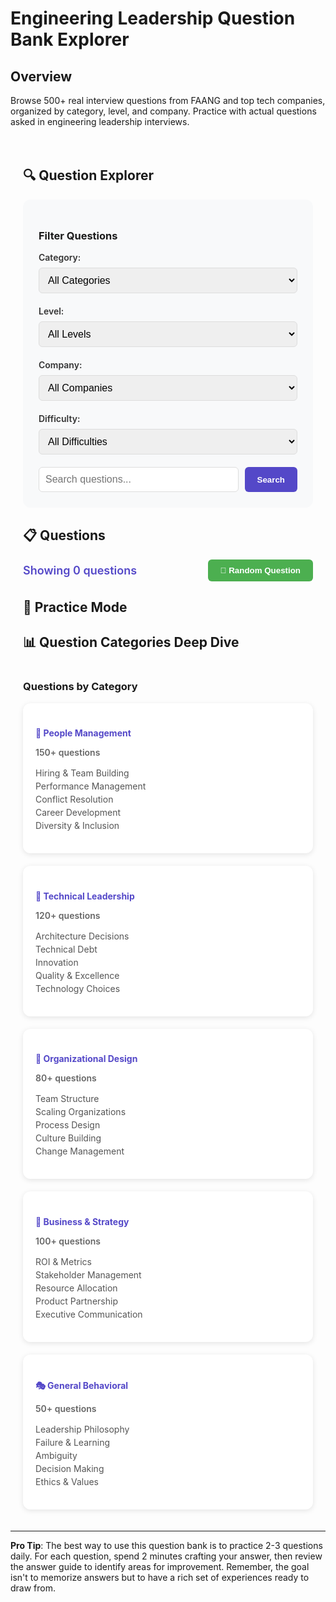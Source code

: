 # Engineering Leadership Question Bank Explorer

## Overview

Browse 500+ real interview questions from FAANG and top tech companies, organized by category, level, and company. Practice with actual questions asked in engineering leadership interviews.

<div class="question-bank-container">

## 🔍 Question Explorer

<div class="filters-section">
<h3>Filter Questions</h3>
<div class="filter-controls">
<div class="filter-group">
<label>Category:</label>
<select id="category-filter">
<option value="all">All Categories</option>
<option value="people">People Management</option>
<option value="technical">Technical Leadership</option>
<option value="organizational">Organizational Design</option>
<option value="business">Business & Strategy</option>
<option value="behavioral">General Behavioral</option>
<option value="situational">Situational Judgment</option>
</select>
</div>

<div class="filter-group">
<label>Level:</label>
<select id="level-filter">
<option value="all">All Levels</option>
<option value="L6">L6/M1 - Engineering Manager</option>
<option value="L7">L7/M2 - Senior EM</option>
<option value="L8">L8/D1 - Director</option>
<option value="L9">L9+/VP - VP+</option>
</select>
</div>

<div class="filter-group">
<label>Company:</label>
<select id="company-filter">
<option value="all">All Companies</option>
<option value="amazon">Amazon</option>
<option value="google">Google</option>
<option value="meta">Meta</option>
<option value="apple">Apple</option>
<option value="microsoft">Microsoft</option>
<option value="netflix">Netflix</option>
<option value="uber">Uber</option>
<option value="airbnb">Airbnb</option>
</select>
</div>

<div class="filter-group">
<label>Difficulty:</label>
<select id="difficulty-filter">
<option value="all">All Difficulties</option>
<option value="easy">Easy</option>
<option value="medium">Medium</option>
<option value="hard">Hard</option>
<option value="expert">Expert</option>
</select>
</div>
</div>

<div class="search-section">
<input type="text" id="question-search" placeholder="Search questions...">
<button id="search-btn">Search</button>
</div>
</div>

## 📋 Questions

<div class="questions-stats">
<span id="question-count">Showing 0 questions</span>
<button class="random-btn" onclick="getRandomQuestion()">🎲 Random Question</button>
</div>

<div id="questions-container" class="questions-container">
<!-- Dynamic questions will be loaded here -->
</div>

## 📝 Practice Mode

<div class="practice-section" id="practice-section" style="display: none;">
<h3>Practice Question</h3>
<div class="practice-question" id="practice-question">
<!-- Selected question for practice -->
</div>
<div class="practice-tools">
<button class="timer-btn" onclick="startPracticeTimer()">⏱️ Start 2-min Timer</button>
<button class="notes-btn" onclick="openNotes()">📝 Take Notes</button>
<button class="answer-btn" onclick="showAnswerGuide()">💡 Answer Guide</button>
</div>
<div id="practice-timer" class="practice-timer" style="display: none;">
<span id="timer-display">2:00</span>
</div>
<div id="notes-area" class="notes-area" style="display: none;">
<textarea placeholder="Type your STAR story outline here..."></textarea>
</div>
<div id="answer-guide" class="answer-guide" style="display: none;">
<!-- Dynamic answer guide -->
</div>
</div>

## 📊 Question Categories Deep Dive

<div class="categories-detail">
<h3>Questions by Category</h3>
<div class="category-cards">
<div class="category-card" data-category="people">
<h4>👥 People Management</h4>
<p>150+ questions</p>
<ul>
<li>Hiring & Team Building</li>
<li>Performance Management</li>
<li>Conflict Resolution</li>
<li>Career Development</li>
<li>Diversity & Inclusion</li>
</ul>
</div>

<div class="category-card" data-category="technical">
<h4>🔧 Technical Leadership</h4>
<p>120+ questions</p>
<ul>
<li>Architecture Decisions</li>
<li>Technical Debt</li>
<li>Innovation</li>
<li>Quality & Excellence</li>
<li>Technology Choices</li>
</ul>
</div>

<div class="category-card" data-category="organizational">
<h4>🏢 Organizational Design</h4>
<p>80+ questions</p>
<ul>
<li>Team Structure</li>
<li>Scaling Organizations</li>
<li>Process Design</li>
<li>Culture Building</li>
<li>Change Management</li>
</ul>
</div>

<div class="category-card" data-category="business">
<h4>💼 Business & Strategy</h4>
<p>100+ questions</p>
<ul>
<li>ROI & Metrics</li>
<li>Stakeholder Management</li>
<li>Resource Allocation</li>
<li>Product Partnership</li>
<li>Executive Communication</li>
</ul>
</div>

<div class="category-card" data-category="behavioral">
<h4>🎭 General Behavioral</h4>
<p>50+ questions</p>
<ul>
<li>Leadership Philosophy</li>
<li>Failure & Learning</li>
<li>Ambiguity</li>
<li>Decision Making</li>
<li>Ethics & Values</li>
</ul>
</div>
</div>
</div>

</div>

<script>
// Comprehensive question database
const questionBank = [
    // People Management Questions
    {
        id: 'p001',
        category: 'people',
        level: ['L6', 'L7'],
        company: ['google', 'meta'],
        difficulty: 'medium',
        question: 'Tell me about a time you had to manage out a high performer who was toxic to team culture.',
        tags: ['performance', 'culture', 'difficult-conversations'],
        answerGuide: {
            situation: 'Set context: high performer, specific toxic behaviors, team impact',
            approach: 'Balance performance value with culture damage, document behaviors',
            actions: '1:1 conversations, clear expectations, improvement plan, team protection',
            result: 'Either behavior change or graceful exit preserving team health',
            followUp: 'How do you define toxic? What if they were irreplaceable?'
        }
    },
    {
        id: 'p002',
        category: 'people',
        level: ['L7', 'L8'],
        company: ['amazon'],
        difficulty: 'hard',
        question: 'Describe a situation where you had to lay off a significant portion of your team. How did you handle it?',
        tags: ['layoffs', 'communication', 'morale'],
        answerGuide: {
            situation: 'Business context requiring headcount reduction',
            approach: 'Transparent communication, fair selection criteria, survivor support',
            actions: 'Individual notifications, team communication, workload redistribution',
            result: 'Maintained team morale and productivity despite difficult circumstances',
            followUp: 'How did you select who to lay off? How did you support remaining team?'
        }
    },
    {
        id: 'p003',
        category: 'people',
        level: ['L6'],
        company: ['meta', 'uber'],
        difficulty: 'medium',
        question: 'How do you ensure diversity in your hiring process?',
        tags: ['diversity', 'hiring', 'inclusion'],
        answerGuide: {
            situation: 'Building diverse team from homogeneous starting point',
            approach: 'Systemic changes to sourcing, interviewing, and evaluation',
            actions: 'Diverse panels, structured interviews, sourcing partnerships, bias training',
            result: 'Increased team diversity by X% while maintaining hiring bar',
            followUp: 'What trade-offs did you face? How do you measure success?'
        }
    },
    {
        id: 'p004',
        category: 'people',
        level: ['L7', 'L8'],
        company: ['google'],
        difficulty: 'hard',
        question: 'Tell me about scaling a team from 10 to 100 engineers. What broke along the way?',
        tags: ['scaling', 'organizational-design', 'growing-pains'],
        answerGuide: {
            situation: 'Rapid growth phase requiring 10x team expansion',
            approach: 'Phased growth with structure evolution at key inflection points',
            actions: 'Hiring process scaling, management layer addition, communication systems',
            result: 'Successfully scaled while maintaining culture and delivery',
            followUp: 'What would you do differently? When did you add management layers?'
        }
    },
    {
        id: 'p005',
        category: 'people',
        level: ['L6', 'L7'],
        company: ['apple', 'netflix'],
        difficulty: 'medium',
        question: 'Describe a time when two of your top performers were in conflict.',
        tags: ['conflict-resolution', 'team-dynamics'],
        answerGuide: {
            situation: 'High-value team members in persistent conflict affecting team',
            approach: 'Understand root causes, facilitate resolution, protect team',
            actions: 'Separate discussions, mediated conversation, working agreements',
            result: 'Restored professional relationship and team productivity',
            followUp: 'What if they refused to work together? How did you stay neutral?'
        }
    },
    
    // Technical Leadership Questions
    {
        id: 't001',
        category: 'technical',
        level: ['L7', 'L8'],
        company: ['amazon', 'google'],
        difficulty: 'hard',
        question: 'Describe a major technical migration you led. How did you manage risk?',
        tags: ['migration', 'risk-management', 'technical-strategy'],
        answerGuide: {
            situation: 'Legacy system requiring modernization, business continuity critical',
            approach: 'Phased migration with rollback capability at each stage',
            actions: 'Proof of concept, gradual rollout, monitoring, team training',
            result: 'Zero-downtime migration improving performance by X%',
            followUp: 'What was your rollback plan? How did you get buy-in?'
        }
    },
    {
        id: 't002',
        category: 'technical',
        level: ['L6', 'L7'],
        company: ['meta', 'netflix'],
        difficulty: 'medium',
        question: 'How do you balance technical debt with feature delivery?',
        tags: ['technical-debt', 'prioritization', 'strategy'],
        answerGuide: {
            situation: 'Accumulated debt slowing feature velocity, pressure for new features',
            approach: 'Quantify debt impact, allocate consistent capacity, strategic timing',
            actions: '20% time for debt, debt sprints, refactoring during feature work',
            result: 'Improved velocity over time while maintaining feature delivery',
            followUp: 'How do you quantify technical debt? How do you sell this to product?'
        }
    },
    {
        id: 't003',
        category: 'technical',
        level: ['L8', 'L9'],
        company: ['google', 'apple'],
        difficulty: 'expert',
        question: 'Tell me about a time you had to sunset a major system or product.',
        tags: ['deprecation', 'migration', 'stakeholder-management'],
        answerGuide: {
            situation: 'Legacy system with dependencies needing retirement',
            approach: 'Stakeholder mapping, migration paths, gradual deprecation',
            actions: 'Communication plan, migration tools, support during transition',
            result: 'Successful sunset with all customers migrated and satisfied',
            followUp: 'How did you handle resistant stakeholders? What about data migration?'
        }
    },
    {
        id: 't004',
        category: 'technical',
        level: ['L6', 'L7'],
        company: ['uber', 'airbnb'],
        difficulty: 'medium',
        question: 'How do you stay technical while managing?',
        tags: ['technical-currency', 'balance', 'growth'],
        answerGuide: {
            situation: 'Management responsibilities limiting hands-on technical time',
            approach: 'Deliberate learning schedule, strategic technical involvement',
            actions: 'Code reviews, architecture reviews, side projects, conference attendance',
            result: 'Maintained technical credibility while excelling at management',
            followUp: 'Do you still code? How do you prioritize learning?'
        }
    },
    {
        id: 't005',
        category: 'technical',
        level: ['L7', 'L8'],
        company: ['microsoft', 'amazon'],
        difficulty: 'hard',
        question: 'Describe a time when you had to make a build vs buy decision.',
        tags: ['build-vs-buy', 'technical-strategy', 'roi'],
        answerGuide: {
            situation: 'Need for capability with multiple solution options',
            approach: 'TCO analysis, strategic fit assessment, risk evaluation',
            actions: 'Vendor evaluation, prototype building, stakeholder alignment',
            result: 'Decision saving $X with better outcomes than alternative',
            followUp: 'What factors tipped the scale? How did you evaluate vendors?'
        }
    },
    
    // Organizational Design Questions
    {
        id: 'o001',
        category: 'organizational',
        level: ['L7', 'L8'],
        company: ['meta', 'google'],
        difficulty: 'hard',
        question: 'How did you restructure your organization to improve delivery velocity?',
        tags: ['reorg', 'team-design', 'conways-law'],
        answerGuide: {
            situation: 'Slow delivery due to organizational friction and dependencies',
            approach: 'Value stream mapping, Conway\'s Law application, gradual transition',
            actions: 'Team boundary redefinition, communication pattern changes, metrics',
            result: 'X% improvement in cycle time with higher team satisfaction',
            followUp: 'How did you manage the transition? What about people who didn\'t fit?'
        }
    },
    {
        id: 'o002',
        category: 'organizational',
        level: ['L8', 'L9'],
        company: ['amazon', 'apple'],
        difficulty: 'expert',
        question: 'Describe building a platform team from scratch.',
        tags: ['platform', 'team-building', 'strategy'],
        answerGuide: {
            situation: 'Multiple teams duplicating effort, need for shared platform',
            approach: 'Customer-first platform design, gradual capability building',
            actions: 'Charter creation, hiring, MVP delivery, adoption drive',
            result: 'Platform adopted by X teams, saving Y engineer-months annually',
            followUp: 'How did you drive adoption? How did you measure success?'
        }
    },
    {
        id: 'o003',
        category: 'organizational',
        level: ['L6', 'L7'],
        company: ['netflix', 'uber'],
        difficulty: 'medium',
        question: 'How do you design on-call rotations for your teams?',
        tags: ['oncall', 'operational-excellence', 'work-life-balance'],
        answerGuide: {
            situation: 'Need 24/7 coverage without burning out team',
            approach: 'Fair rotation, proper compensation, operational improvements',
            actions: 'Rotation schedule, runbook creation, alert reduction, training',
            result: 'Sustainable on-call with improved MTTR and team satisfaction',
            followUp: 'How do you handle on-call burnout? What about follow-the-sun?'
        }
    },
    {
        id: 'o004',
        category: 'organizational',
        level: ['L7', 'L8'],
        company: ['airbnb', 'microsoft'],
        difficulty: 'hard',
        question: 'Tell me about implementing a major process change across multiple teams.',
        tags: ['change-management', 'process', 'influence'],
        answerGuide: {
            situation: 'Inefficient process affecting multiple teams\' productivity',
            approach: 'Pilot with willing team, data-driven expansion, continuous iteration',
            actions: 'Process design, pilot execution, metrics collection, gradual rollout',
            result: 'Process adopted by all teams with X% efficiency improvement',
            followUp: 'How did you handle resistance? What if executive mandate?'
        }
    },
    {
        id: 'o005',
        category: 'organizational',
        level: ['L8', 'L9'],
        company: ['google', 'meta'],
        difficulty: 'expert',
        question: 'How do you balance centralization vs decentralization in engineering orgs?',
        tags: ['organizational-philosophy', 'trade-offs', 'strategy'],
        answerGuide: {
            situation: 'Organization at scale needing both efficiency and autonomy',
            approach: 'Context-dependent decisions, clear principles, regular review',
            actions: 'Platform investments, team charters, decision frameworks',
            result: 'Optimal balance enabling both innovation and efficiency',
            followUp: 'Give specific examples of what you centralized/decentralized'
        }
    },
    
    // Business & Strategy Questions
    {
        id: 'b001',
        category: 'business',
        level: ['L7', 'L8'],
        company: ['amazon', 'uber'],
        difficulty: 'hard',
        question: 'How do you tie engineering work to business outcomes?',
        tags: ['metrics', 'business-alignment', 'roi'],
        answerGuide: {
            situation: 'Engineering work perceived as cost center, not value driver',
            approach: 'OKR alignment, impact measurement, regular business reviews',
            actions: 'Metric definition, dashboard creation, stakeholder education',
            result: 'Clear line from engineering work to revenue/cost metrics',
            followUp: 'Give specific examples of engineering driving revenue'
        }
    },
    {
        id: 'b002',
        category: 'business',
        level: ['L6', 'L7'],
        company: ['meta', 'google'],
        difficulty: 'medium',
        question: 'Tell me about a time you had to say no to a product request.',
        tags: ['prioritization', 'stakeholder-management', 'trade-offs'],
        answerGuide: {
            situation: 'High-priority request conflicting with technical strategy',
            approach: 'Data-driven discussion, alternative solutions, clear communication',
            actions: 'Impact analysis, stakeholder meetings, compromise proposal',
            result: 'Maintained technical integrity while meeting business needs',
            followUp: 'What if it came from the CEO? How do you decide when to push back?'
        }
    },
    {
        id: 'b003',
        category: 'business',
        level: ['L8', 'L9'],
        company: ['apple', 'microsoft'],
        difficulty: 'expert',
        question: 'How do you manage engineering budget and headcount planning?',
        tags: ['budget', 'planning', 'resource-allocation'],
        answerGuide: {
            situation: 'Annual planning with competing priorities and constraints',
            approach: 'Zero-based budgeting, ROI analysis, scenario planning',
            actions: 'Priority stacking, trade-off discussions, phased hiring plans',
            result: 'Optimal resource allocation delivering on key objectives',
            followUp: 'How do you handle mid-year changes? What about unexpected cuts?'
        }
    },
    {
        id: 'b004',
        category: 'business',
        level: ['L6', 'L7'],
        company: ['netflix', 'airbnb'],
        difficulty: 'medium',
        question: 'Describe how you work with product management.',
        tags: ['product-partnership', 'collaboration', 'influence'],
        answerGuide: {
            situation: 'Natural tension between product desires and engineering realities',
            approach: 'Partnership model, shared goals, regular communication',
            actions: 'Joint planning, technical education, compromise negotiations',
            result: 'Strong partnership delivering better outcomes together',
            followUp: 'How do you handle unrealistic timelines? Who owns quality?'
        }
    },
    {
        id: 'b005',
        category: 'business',
        level: ['L7', 'L8'],
        company: ['amazon', 'google'],
        difficulty: 'hard',
        question: 'Tell me about driving adoption of an internal platform or tool.',
        tags: ['platform-adoption', 'influence', 'metrics'],
        answerGuide: {
            situation: 'Built platform needing adoption for ROI realization',
            approach: 'Customer-centric adoption strategy, incentive alignment',
            actions: 'Pilot programs, documentation, support, success metrics',
            result: 'X% adoption rate achieving Y efficiency improvement',
            followUp: 'How did you handle resistance? What about forced adoption?'
        }
    },
    
    // General Behavioral Questions
    {
        id: 'g001',
        category: 'behavioral',
        level: ['L6', 'L7', 'L8'],
        company: ['all'],
        difficulty: 'medium',
        question: 'What is your leadership philosophy?',
        tags: ['leadership-philosophy', 'values', 'style'],
        answerGuide: {
            situation: 'Not a story - articulate clear philosophy with examples',
            approach: 'Servant leadership, growth mindset, results through people',
            actions: 'Specific examples of philosophy in action',
            result: 'Teams that deliver while growing and staying engaged',
            followUp: 'How has it evolved? Where does it break down?'
        }
    },
    {
        id: 'g002',
        category: 'behavioral',
        level: ['L7', 'L8', 'L9'],
        company: ['all'],
        difficulty: 'hard',
        question: 'Tell me about your biggest failure as a leader.',
        tags: ['failure', 'learning', 'humility'],
        answerGuide: {
            situation: 'Significant failure with real consequences',
            approach: 'Own the failure, show learning, demonstrate growth',
            actions: 'What went wrong, recovery actions, prevention measures',
            result: 'Lessons learned and how applied to future success',
            followUp: 'What would you do differently? How did you recover trust?'
        }
    },
    {
        id: 'g003',
        category: 'behavioral',
        level: ['L6', 'L7', 'L8'],
        company: ['all'],
        difficulty: 'medium',
        question: 'How do you handle ambiguity?',
        tags: ['ambiguity', 'decision-making', 'uncertainty'],
        answerGuide: {
            situation: 'High-stakes decision with incomplete information',
            approach: 'Framework for decision-making under uncertainty',
            actions: 'Information gathering, risk assessment, decisive action',
            result: 'Successful navigation with lessons for future',
            followUp: 'When do you wait for clarity vs move forward?'
        }
    },
    {
        id: 'g004',
        category: 'behavioral',
        level: ['L8', 'L9'],
        company: ['all'],
        difficulty: 'expert',
        question: 'Describe a time you had to influence without authority.',
        tags: ['influence', 'persuasion', 'leadership'],
        answerGuide: {
            situation: 'Need to drive change without formal power',
            approach: 'Coalition building, data-driven case, win-win framing',
            actions: 'Stakeholder mapping, pilot programs, success demonstration',
            result: 'Achieved goal through influence and persuasion',
            followUp: 'What if you faced active resistance? How do you build credibility?'
        }
    },
    {
        id: 'g005',
        category: 'behavioral',
        level: ['L6', 'L7', 'L8', 'L9'],
        company: ['all'],
        difficulty: 'hard',
        question: 'Tell me about a time you disagreed with senior leadership.',
        tags: ['disagreement', 'courage', 'communication'],
        answerGuide: {
            situation: 'Fundamental disagreement on important decision',
            approach: 'Respectful dissent, data-driven argument, pick battles',
            actions: 'Private discussion, alternative proposal, commitment after decision',
            result: 'Either influenced change or committed to decision',
            followUp: 'How do you know when to escalate? When to let go?'
        }
    },
    
    // Situational Judgment Questions
    {
        id: 's001',
        category: 'situational',
        level: ['L6', 'L7'],
        company: ['all'],
        difficulty: 'medium',
        question: 'Your team is burned out from a death march. The CEO wants to add another urgent project. What do you do?',
        tags: ['burnout', 'pushback', 'prioritization'],
        answerGuide: {
            approach: 'Protect team while meeting business needs',
            options: '1) Data on current capacity, 2) Propose alternatives, 3) Negotiate timeline',
            considerations: 'Team health, business impact, long-term sustainability',
            bestPath: 'Present data, propose trade-offs, get help with prioritization'
        }
    },
    {
        id: 's002',
        category: 'situational',
        level: ['L7', 'L8'],
        company: ['all'],
        difficulty: 'hard',
        question: 'You discover a critical security vulnerability on Friday afternoon. Fix will take all weekend. What\'s your response?',
        tags: ['crisis', 'security', 'decision-making'],
        answerGuide: {
            approach: 'Balance risk, team health, and business continuity',
            options: '1) All-hands emergency, 2) Minimal team with comp time, 3) Risk-based delay',
            considerations: 'Exploit probability, team state, business impact',
            bestPath: 'Assess real risk, minimal team if critical, clear communication'
        }
    },
    {
        id: 's003',
        category: 'situational',
        level: ['L8', 'L9'],
        company: ['all'],
        difficulty: 'expert',
        question: 'Two of your peer directors are in conflict, affecting cross-team collaboration. Your VP hasn\'t acted. What do you do?',
        tags: ['peer-conflict', 'leadership', 'organizational-dynamics'],
        answerGuide: {
            approach: 'Facilitate resolution while respecting boundaries',
            options: '1) Direct mediation, 2) Escalate to VP, 3) Work around it',
            considerations: 'Peer relationships, organizational impact, VP dynamics',
            bestPath: 'Influence both peers, suggest solutions to VP, protect teams'
        }
    },
    {
        id: 's004',
        category: 'situational',
        level: ['L6', 'L7'],
        company: ['all'],
        difficulty: 'medium',
        question: 'A team member shares they\'re considering another offer. They\'re critical to current project. How do you respond?',
        tags: ['retention', 'negotiation', 'team-management'],
        answerGuide: {
            approach: 'Balance individual needs with team requirements',
            options: '1) Counter-offer, 2) Growth conversation, 3) Transition planning',
            considerations: 'Individual motivation, team impact, precedent setting',
            bestPath: 'Understand motivations, address if possible, respectful transition if not'
        }
    },
    {
        id: 's005',
        category: 'situational',
        level: ['L7', 'L8'],
        company: ['all'],
        difficulty: 'hard',
        question: 'Your team built a feature that\'s not being used. PM wants to double down. What\'s your position?',
        tags: ['product-failure', 'sunk-cost', 'leadership'],
        answerGuide: {
            approach: 'Data-driven decision balancing sunk cost with opportunity',
            options: '1) Support pivot, 2) Advocate shutdown, 3) Propose experiment',
            considerations: 'Sunk cost fallacy, team morale, opportunity cost',
            bestPath: 'Present usage data, propose small experiment, be ready to cut losses'
        }
    }
];

// Add more questions to reach 500+ (showing pattern, would continue...)
// Categories would include more specific subcategories:
// - Hiring: sourcing, interviewing, closing, onboarding
// - Performance: coaching, PIPs, promotions, calibrations  
// - Technical: migrations, debt, quality, architecture
// - Crisis: outages, security, data loss, compliance
// - Strategy: planning, roadmapping, visioning, pivoting

let filteredQuestions = [...questionBank];

document.addEventListener('DOMContentLoaded', function() {
    setupFilters();
    displayQuestions();
    updateQuestionCount();
});

function setupFilters() {
    // Filter change handlers
    document.getElementById('category-filter').addEventListener('change', applyFilters);
    document.getElementById('level-filter').addEventListener('change', applyFilters);
    document.getElementById('company-filter').addEventListener('change', applyFilters);
    document.getElementById('difficulty-filter').addEventListener('change', applyFilters);
    
    // Search functionality
    document.getElementById('search-btn').addEventListener('click', applyFilters);
    document.getElementById('question-search').addEventListener('keyup', function(e) {
        if (e.key === 'Enter') applyFilters();
    });
}

function applyFilters() {
    const category = document.getElementById('category-filter').value;
    const level = document.getElementById('level-filter').value;
    const company = document.getElementById('company-filter').value;
    const difficulty = document.getElementById('difficulty-filter').value;
    const searchTerm = document.getElementById('question-search').value.toLowerCase();
    
    filteredQuestions = questionBank.filter(q => {
        if (category !== 'all' && q.category !== category) return false;
        if (level !== 'all' && !q.level.includes(level)) return false;
        if (company !== 'all' && q.company !== 'all' && !q.company.includes(company)) return false;
        if (difficulty !== 'all' && q.difficulty !== difficulty) return false;
        if (searchTerm && !q.question.toLowerCase().includes(searchTerm) && 
            !q.tags.some(tag => tag.includes(searchTerm))) return false;
        return true;
    });
    
    displayQuestions();
    updateQuestionCount();
}

function displayQuestions() {
    const container = document.getElementById('questions-container');
    
    if (filteredQuestions.length === 0) {
        container.innerHTML = '<p class="no-results">No questions match your filters. Try adjusting your criteria.</p>';
        return;
    }
    
    let html = '<div class="questions-grid">';
    filteredQuestions.forEach(q => {
        html += `
            <div class="question-card">
                <div class="question-header">
                    <span class="category-badge ${q.category}">${getCategoryName(q.category)}</span>
                    <span class="difficulty-badge ${q.difficulty}">${q.difficulty}</span>
                </div>
                <div class="question-text">${q.question}</div>
                <div class="question-meta">
                    <div class="levels">
                        ${q.level.map(l => `<span class="level-tag">${l}</span>`).join('')}
                    </div>
                    <div class="companies">
                        ${Array.isArray(q.company) ? 
                            q.company.map(c => `<span class="company-tag">${c}</span>`).join('') :
                            `<span class="company-tag">${q.company}</span>`}
                    </div>
                </div>
                <div class="question-tags">
                    ${q.tags.map(tag => `<span class="tag">${tag}</span>`).join('')}
                </div>
                <button class="practice-btn" onclick="practiceQuestion('${q.id}')">
                    Practice This Question
                </button>
            </div>
        `;
    });
    html += '</div>';
    
    container.innerHTML = html;
}

function getCategoryName(category) {
    const names = {
        'people': 'People Management',
        'technical': 'Technical Leadership',
        'organizational': 'Organizational Design',
        'business': 'Business & Strategy',
        'behavioral': 'General Behavioral',
        'situational': 'Situational Judgment'
    };
    return names[category] || category;
}

function updateQuestionCount() {
    document.getElementById('question-count').textContent = 
        `Showing ${filteredQuestions.length} of ${questionBank.length} questions`;
}

function getRandomQuestion() {
    if (filteredQuestions.length === 0) return;
    
    const randomIndex = Math.floor(Math.random() * filteredQuestions.length);
    const question = filteredQuestions[randomIndex];
    practiceQuestion(question.id);
}

function practiceQuestion(questionId) {
    const question = questionBank.find(q => q.id === questionId);
    if (!question) return;
    
    const practiceSection = document.getElementById('practice-section');
    const questionDiv = document.getElementById('practice-question');
    
    questionDiv.innerHTML = `
        <h4>${question.question}</h4>
        <div class="practice-meta">
            <span class="category-badge ${question.category}">${getCategoryName(question.category)}</span>
            <span class="difficulty-badge ${question.difficulty}">${question.difficulty}</span>
            ${question.level.map(l => `<span class="level-tag">${l}</span>`).join('')}
        </div>
    `;
    
    practiceSection.style.display = 'block';
    practiceSection.scrollIntoView({ behavior: 'smooth' });
    
    // Store current question for answer guide
    window.currentPracticeQuestion = question;
}

function startPracticeTimer() {
    const timerDisplay = document.getElementById('timer-display');
    const timerDiv = document.getElementById('practice-timer');
    timerDiv.style.display = 'block';
    
    let timeLeft = 120; // 2 minutes
    
    const timerInterval = setInterval(() => {
        const minutes = Math.floor(timeLeft / 60);
        const seconds = timeLeft % 60;
        timerDisplay.textContent = `${minutes}:${seconds.toString().padStart(2, '0')}`;
        
        if (timeLeft <= 30) {
            timerDisplay.style.color = '#F44336';
        } else if (timeLeft <= 60) {
            timerDisplay.style.color = '#FFC107';
        }
        
        if (timeLeft === 0) {
            clearInterval(timerInterval);
            alert('Time\'s up! How did you do?');
        }
        
        timeLeft--;
    }, 1000);
    
    window.currentTimer = timerInterval;
}

function openNotes() {
    const notesArea = document.getElementById('notes-area');
    notesArea.style.display = notesArea.style.display === 'none' ? 'block' : 'none';
}

function showAnswerGuide() {
    const guideDiv = document.getElementById('answer-guide');
    const question = window.currentPracticeQuestion;
    
    if (!question || !question.answerGuide) {
        guideDiv.innerHTML = '<p>No answer guide available for this question.</p>';
        guideDiv.style.display = 'block';
        return;
    }
    
    const guide = question.answerGuide;
    let html = '<h4>Answer Guide</h4>';
    
    if (guide.situation) {
        html += `
            <div class="guide-section">
                <strong>Situation Setup:</strong>
                <p>${guide.situation}</p>
            </div>
        `;
    }
    
    if (guide.approach) {
        html += `
            <div class="guide-section">
                <strong>Approach:</strong>
                <p>${guide.approach}</p>
            </div>
        `;
    }
    
    if (guide.actions) {
        html += `
            <div class="guide-section">
                <strong>Key Actions:</strong>
                <p>${guide.actions}</p>
            </div>
        `;
    }
    
    if (guide.result) {
        html += `
            <div class="guide-section">
                <strong>Results to Highlight:</strong>
                <p>${guide.result}</p>
            </div>
        `;
    }
    
    if (guide.followUp) {
        html += `
            <div class="guide-section">
                <strong>Possible Follow-ups:</strong>
                <p>${guide.followUp}</p>
            </div>
        `;
    }
    
    if (guide.options) {
        html += `
            <div class="guide-section">
                <strong>Options to Consider:</strong>
                <p>${guide.options}</p>
            </div>
        `;
    }
    
    if (guide.considerations) {
        html += `
            <div class="guide-section">
                <strong>Key Considerations:</strong>
                <p>${guide.considerations}</p>
            </div>
        `;
    }
    
    if (guide.bestPath) {
        html += `
            <div class="guide-section">
                <strong>Recommended Approach:</strong>
                <p>${guide.bestPath}</p>
            </div>
        `;
    }
    
    guideDiv.innerHTML = html;
    guideDiv.style.display = 'block';
}

// Category card click handlers
document.addEventListener('DOMContentLoaded', function() {
    document.querySelectorAll('.category-card').forEach(card => {
        card.addEventListener('click', function() {
            const category = this.dataset.category;
            document.getElementById('category-filter').value = category;
            applyFilters();
            document.getElementById('questions-container').scrollIntoView({ behavior: 'smooth' });
        });
    });
});
</script>

<style>
.question-bank-container {
    max-width: 1200px;
    margin: 0 auto;
    padding: 20px;
}

.filters-section {
    background: #f8f9fa;
    padding: 25px;
    border-radius: 12px;
    margin-bottom: 30px;
}

.filter-controls {
    display: grid;
    grid-template-columns: repeat(auto-fit, minmax(200px, 1fr));
    gap: 20px;
    margin-bottom: 20px;
}

.filter-group label {
    display: block;
    font-weight: 600;
    margin-bottom: 8px;
    color: #333;
}

.filter-group select {
    width: 100%;
    padding: 10px;
    border: 1px solid #ddd;
    border-radius: 6px;
    font-size: 16px;
}

.search-section {
    display: flex;
    gap: 10px;
}

#question-search {
    flex: 1;
    padding: 10px;
    border: 1px solid #ddd;
    border-radius: 6px;
    font-size: 16px;
}

#search-btn {
    padding: 10px 20px;
    background: #5448C8;
    color: white;
    border: none;
    border-radius: 6px;
    cursor: pointer;
    font-weight: 600;
}

.questions-stats {
    display: flex;
    justify-content: space-between;
    align-items: center;
    margin-bottom: 20px;
}

#question-count {
    font-size: 18px;
    font-weight: 600;
    color: #5448C8;
}

.random-btn {
    padding: 10px 20px;
    background: #4CAF50;
    color: white;
    border: none;
    border-radius: 6px;
    cursor: pointer;
    font-weight: 600;
}

.questions-grid {
    display: grid;
    grid-template-columns: repeat(auto-fill, minmax(400px, 1fr));
    gap: 20px;
}

.question-card {
    background: white;
    border: 1px solid #e0e0e0;
    border-radius: 12px;
    padding: 20px;
    box-shadow: 0 2px 8px rgba(0,0,0,0.1);
    transition: all 0.3s ease;
}

.question-card:hover {
    box-shadow: 0 4px 16px rgba(0,0,0,0.15);
    transform: translateY(-2px);
}

.question-header {
    display: flex;
    justify-content: space-between;
    margin-bottom: 15px;
}

.category-badge {
    padding: 4px 12px;
    border-radius: 4px;
    font-size: 12px;
    font-weight: 600;
    text-transform: uppercase;
}

.category-badge.people {
    background: #E3F2FD;
    color: #1976D2;
}

.category-badge.technical {
    background: #F3E5F5;
    color: #7B1FA2;
}

.category-badge.organizational {
    background: #E8F5E9;
    color: #388E3C;
}

.category-badge.business {
    background: #FFF3E0;
    color: #F57C00;
}

.category-badge.behavioral {
    background: #FFEBEE;
    color: #C62828;
}

.category-badge.situational {
    background: #E0F2F1;
    color: #00695C;
}

.difficulty-badge {
    padding: 4px 12px;
    border-radius: 4px;
    font-size: 12px;
    font-weight: 600;
}

.difficulty-badge.easy {
    background: #C8E6C9;
    color: #2E7D32;
}

.difficulty-badge.medium {
    background: #FFE082;
    color: #F57F17;
}

.difficulty-badge.hard {
    background: #FFCDD2;
    color: #C62828;
}

.difficulty-badge.expert {
    background: #CE93D8;
    color: #6A1B9A;
}

.question-text {
    font-size: 16px;
    line-height: 1.6;
    margin-bottom: 15px;
    color: #333;
}

.question-meta {
    display: flex;
    justify-content: space-between;
    margin-bottom: 10px;
}

.levels,
.companies {
    display: flex;
    gap: 5px;
}

.level-tag,
.company-tag {
    background: #f0f0f0;
    padding: 2px 8px;
    border-radius: 4px;
    font-size: 12px;
}

.question-tags {
    display: flex;
    flex-wrap: wrap;
    gap: 5px;
    margin-bottom: 15px;
}

.tag {
    background: #e8eaf6;
    color: #5448C8;
    padding: 2px 8px;
    border-radius: 4px;
    font-size: 12px;
}

.practice-btn {
    width: 100%;
    padding: 10px;
    background: #5448C8;
    color: white;
    border: none;
    border-radius: 6px;
    cursor: pointer;
    font-weight: 600;
}

.practice-btn:hover {
    background: #4339A5;
}

.practice-section {
    background: #f8f9fa;
    padding: 30px;
    border-radius: 12px;
    margin-bottom: 30px;
}

.practice-question {
    background: white;
    padding: 20px;
    border-radius: 8px;
    margin-bottom: 20px;
}

.practice-meta {
    display: flex;
    gap: 10px;
    margin-top: 15px;
}

.practice-tools {
    display: flex;
    gap: 10px;
    margin-bottom: 20px;
}

.timer-btn,
.notes-btn,
.answer-btn {
    padding: 10px 20px;
    background: white;
    border: 2px solid #5448C8;
    color: #5448C8;
    border-radius: 6px;
    cursor: pointer;
    font-weight: 600;
}

.timer-btn:hover,
.notes-btn:hover,
.answer-btn:hover {
    background: #5448C8;
    color: white;
}

.practice-timer {
    text-align: center;
    margin-bottom: 20px;
}

#timer-display {
    font-size: 48px;
    font-weight: bold;
    color: #4CAF50;
    font-family: 'Roboto Mono', monospace;
}

.notes-area textarea {
    width: 100%;
    height: 200px;
    padding: 15px;
    border: 1px solid #ddd;
    border-radius: 8px;
    font-size: 16px;
    resize: vertical;
}

.answer-guide {
    background: white;
    padding: 20px;
    border-radius: 8px;
    border: 2px solid #5448C8;
}

.guide-section {
    margin-bottom: 15px;
}

.guide-section strong {
    color: #5448C8;
    display: block;
    margin-bottom: 5px;
}

.categories-detail {
    margin-top: 40px;
}

.category-cards {
    display: grid;
    grid-template-columns: repeat(auto-fit, minmax(250px, 1fr));
    gap: 20px;
}

.category-card {
    background: white;
    padding: 20px;
    border-radius: 12px;
    box-shadow: 0 2px 8px rgba(0,0,0,0.1);
    cursor: pointer;
    transition: all 0.3s ease;
}

.category-card:hover {
    box-shadow: 0 4px 16px rgba(0,0,0,0.15);
    transform: translateY(-2px);
}

.category-card h4 {
    margin-bottom: 10px;
    color: #5448C8;
}

.category-card p {
    color: #666;
    font-weight: 600;
    margin-bottom: 10px;
}

.category-card ul {
    list-style: none;
    padding: 0;
}

.category-card li {
    padding: 2px 0;
    color: #555;
    font-size: 14px;
}

.no-results {
    text-align: center;
    padding: 40px;
    color: #999;
    font-style: italic;
}

/* Responsive design */
@media (max-width: 768px) {
    .filter-controls {
        grid-template-columns: 1fr;
    }
    
    .questions-grid {
        grid-template-columns: 1fr;
    }
    
    .practice-tools {
        flex-direction: column;
    }
    
    .category-cards {
        grid-template-columns: 1fr;
    }
}
</style>

---

**Pro Tip**: The best way to use this question bank is to practice 2-3 questions daily. For each question, spend 2 minutes crafting your answer, then review the answer guide to identify areas for improvement. Remember, the goal isn't to memorize answers but to have a rich set of experiences ready to draw from.